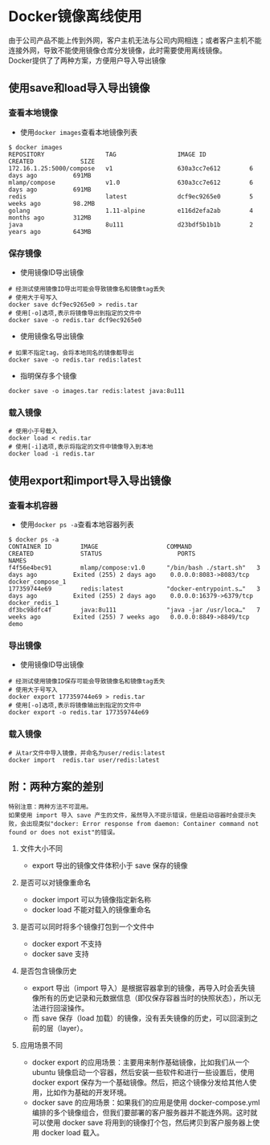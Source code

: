 # Docker镜像离线使用
由于公司产品不能上传到外网，客户主机无法与公司内网相连；或者客户主机不能连接外网，导致不能使用镜像仓库分发镜像，此时需要使用离线镜像。  
Docker提供了了两种方案，方便用户导入导出镜像
## 使用save和load导入导出镜像
### 查看本地镜像
* 使用`docker images`查看本地镜像列表

```shell
$ docker images
REPOSITORY                 TAG                 IMAGE ID            CREATED             SIZE
172.16.1.25:5000/compose   v1                  630a3cc7e612        6 days ago          691MB
mlamp/compose              v1.0                630a3cc7e612        6 days ago          691MB
redis                      latest              dcf9ec9265e0        5 weeks ago         98.2MB
golang                     1.11-alpine         e116d2efa2ab        4 months ago        312MB
java                       8u111               d23bdf5b1b1b        2 years ago         643MB
```
### 保存镜像
* 使用镜像ID导出镜像

```shell
# 经测试使用镜像ID导出可能会导致镜像名和镜像tag丢失
# 使用大于号写入
docker save dcf9ec9265e0 > redis.tar
# 使用[-o]选项,表示将镜像导出到指定的文件中
docker save -o redis.tar dcf9ec9265e0
```
* 使用镜像名导出镜像

```shell
# 如果不指定tag，会将本地同名的镜像都导出
docker save -o redis.tar redis:latest
```
* 指明保存多个镜像

```shell
docker save -o images.tar redis:latest java:8u111
```

### 载入镜像
```shell
# 使用小于号载入
docker load < redis.tar
# 使用[-i]选项,表示将指定的文件中镜像导入到本地
docker load -i redis.tar
```


## 使用export和import导入导出镜像
### 查看本机容器
* 使用`docker ps -a`查看本地容器列表

```
$ docker ps -a
CONTAINER ID        IMAGE                   COMMAND                  CREATED             STATUS                     PORTS                     NAMES
f4f56e4bec91        mlamp/compose:v1.0      "/bin/bash ./start.sh"   3 days ago          Exited (255) 2 days ago    0.0.0.0:8083->8083/tcp    docker_compose_1
177359744e69        redis:latest            "docker-entrypoint.s…"   3 days ago          Exited (255) 2 days ago    0.0.0.0:16379->6379/tcp   docker_redis_1
df3bc98dfc4f        java:8u111              "java -jar /usr/loca…"   7 weeks ago         Exited (255) 7 weeks ago   0.0.0.0:8849->8849/tcp    demo
```

### 导出镜像
* 使用镜像ID导出镜像

```shell
# 经测试使用镜像ID保存可能会导致镜像名和镜像tag丢失
# 使用大于号写入
docker export 177359744e69 > redis.tar
# 使用[-o]选项,表示将镜像输出到指定的文件中
docker export -o redis.tar 177359744e69
```

### 载入镜像
```shell
# 从tar文件中导入镜像，并命名为user/redis:latest
docker import  redis.tar user/redis:latest 
```


## 附：两种方案的差别
```
特别注意：两种方法不可混用。
如果使用 import 导入 save 产生的文件，虽然导入不提示错误，但是启动容器时会提示失败，会出现类似"docker: Error response from daemon: Container command not found or does not exist"的错误。
```

1. 文件大小不同  
    * export 导出的镜像文件体积小于 save 保存的镜像

2. 是否可以对镜像重命名  
    * docker import 可以为镜像指定新名称  
    * docker load 不能对载入的镜像重命名  

3. 是否可以同时将多个镜像打包到一个文件中  
    * docker export 不支持  
    * docker save 支持

4. 是否包含镜像历史
    * export 导出（import 导入）是根据容器拿到的镜像，再导入时会丢失镜像所有的历史记录和元数据信息（即仅保存容器当时的快照状态），所以无法进行回滚操作。
    * 而 save 保存（load 加载）的镜像，没有丢失镜像的历史，可以回滚到之前的层（layer）。

5. 应用场景不同
    * docker export 的应用场景：主要用来制作基础镜像，比如我们从一个 ubuntu 镜像启动一个容器，然后安装一些软件和进行一些设置后，使用 docker export 保存为一个基础镜像。然后，把这个镜像分发给其他人使用，比如作为基础的开发环境。
    * docker save 的应用场景：如果我们的应用是使用 docker-compose.yml 编排的多个镜像组合，但我们要部署的客户服务器并不能连外网。这时就可以使用 docker save 将用到的镜像打个包，然后拷贝到客户服务器上使用 docker load 载入。
